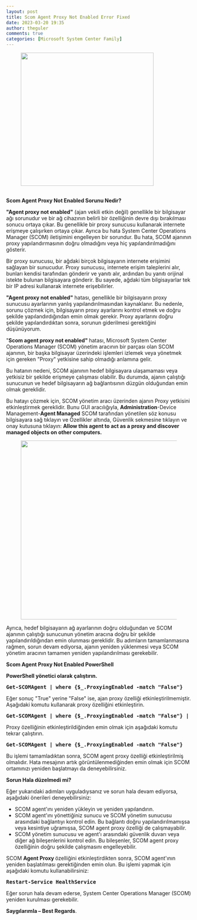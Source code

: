 ```yaml
---
layout: post
title: Scom Agent Proxy Not Enabled Error Fixed
date: 2023-03-20 19:35
author: theguler
comments: true
categories: [Microsoft System Center Family]
---
```

<!-- wp:image {"id":6043,"width":361,"height":361,"sizeSlug":"large","linkDestination":"none"} -->
<figure class="wp-block-image size-large is-resized"><img src="https://theguler.wordpress.com/wp-content/uploads/2023/03/scom-icon.webp?w=256" alt="" class="wp-image-6043" width="361" height="361" /></figure>
<!-- /wp:image -->

<!-- wp:paragraph -->
<p><strong><br>Scom&nbsp;Agent Proxy Not Enabled Sorunu Nedir?</strong></p>
<!-- /wp:paragraph -->

<!-- wp:paragraph -->
<p><strong>"Agent proxy not enabled"</strong> (ajan vekili etkin değil) genellikle bir bilgisayar ağı sorunudur ve bir ağ cihazının belirli bir özelliğinin devre dışı bırakılması sonucu ortaya çıkar. Bu genellikle bir proxy sunucusu kullanarak internete erişmeye çalışırken ortaya çıkar. Ayrıca bu hata System Center Operations Manager (SCOM) iletişimini engelleyen bir sorundur. Bu hata, SCOM ajanının proxy yapılandırmasının doğru olmadığını veya hiç yapılandırılmadığını gösterir.</p>
<!-- /wp:paragraph -->

<!-- wp:paragraph -->
<p>Bir proxy sunucusu, bir ağdaki birçok bilgisayarın internete erişimini sağlayan bir sunucudur. Proxy sunucusu, internete erişim taleplerini alır, bunları kendisi tarafından gönderir ve yanıtı alır, ardından bu yanıtı orijinal istekte bulunan bilgisayara gönderir. Bu sayede, ağdaki tüm bilgisayarlar tek bir IP adresi kullanarak internete erişebilirler.</p>
<!-- /wp:paragraph -->

<!-- wp:paragraph -->
<p><strong>"Agent proxy not enabled"</strong> hatası, genellikle bir bilgisayarın proxy sunucusu ayarlarının yanlış yapılandırılmasından kaynaklanır. Bu nedenle, sorunu çözmek için, bilgisayarın proxy ayarlarını kontrol etmek ve doğru şekilde yapılandırdığından emin olmak gerekir. Proxy ayarlarını doğru şekilde yapılandırdıktan sonra, sorunun giderilmesi gerektiğini düşünüyorum.</p>
<!-- /wp:paragraph -->

<!-- wp:paragraph -->
<p>"<strong>Scom agent proxy not enabled" </strong>hatası, Microsoft System Center Operations Manager (SCOM) yönetim aracının bir parçası olan SCOM ajanının, bir başka bilgisayar üzerindeki işlemleri izlemek veya yönetmek için gereken "Proxy" yetkisine sahip olmadığı anlamına gelir.</p>
<!-- /wp:paragraph -->

<!-- wp:paragraph -->
<p>Bu hatanın nedeni, SCOM ajanının hedef bilgisayara ulaşamaması veya yetkisiz bir şekilde erişmeye çalışması olabilir. Bu durumda, ajanın çalıştığı sunucunun ve hedef bilgisayarın ağ bağlantısının düzgün olduğundan emin olmak gereklidir.</p>
<!-- /wp:paragraph -->

<!-- wp:paragraph -->
<p>Bu hatayı çözmek için, SCOM yönetim aracı üzerinden ajanın Proxy yetkisini etkinleştirmek gereklidir. Bunu GUI aracılığıyla, <strong>Administration</strong>-Device Management-<strong>Agent Managed</strong> SCOM tarafından yönetilen söz konusu bilgisayara sağ tıklayın ve Özellikler altında, Güvenlik sekmesine tıklayın ve onay kutusuna tıklayın: <strong>Allow this agent to act as a proxy and discover managed objects on other computers.</strong></p>
<!-- /wp:paragraph -->

<!-- wp:image {"id":6046,"width":509,"height":485,"sizeSlug":"large","linkDestination":"none"} -->
<figure class="wp-block-image size-large is-resized"><img src="https://theguler.wordpress.com/wp-content/uploads/2023/03/scom_fixed.webp?w=647" alt="" class="wp-image-6046" width="509" height="485" /></figure>
<!-- /wp:image -->

<!-- wp:paragraph -->
<p>Ayrıca, hedef bilgisayarın ağ ayarlarının doğru olduğundan ve SCOM ajanının çalıştığı sunucunun yönetim aracına doğru bir şekilde yapılandırıldığından emin olunması gereklidir. Bu adımların tamamlanmasına rağmen, sorun devam ediyorsa, ajanın yeniden yüklenmesi veya SCOM yönetim aracının tamamen yeniden yapılandırılması gerekebilir.</p>
<!-- /wp:paragraph -->

<!-- wp:paragraph -->
<p><strong>Scom Agent Proxy Not Enabled PowerShell</strong></p>
<!-- /wp:paragraph -->

<!-- wp:paragraph -->
<p><strong>PowerShell yönetici olarak çalıştırın.</strong></p>
<!-- /wp:paragraph -->

<!-- wp:preformatted -->
<pre class="wp-block-preformatted"><strong>Get-SCOMAgent | where {$_.ProxyingEnabled -match "False"}</strong></pre>
<!-- /wp:preformatted -->

<!-- wp:paragraph -->
<p>Eğer sonuç "True" yerine "False" ise, ajan proxy özelliği etkinleştirilmemiştir. Aşağıdaki komutu kullanarak proxy özelliğini etkinleştirin.</p>
<!-- /wp:paragraph -->

<!-- wp:preformatted -->
<pre class="wp-block-preformatted"><strong>Get-SCOMAgent | where {$_.ProxyingEnabled -match "False"} | Enable-SCOMAgentProxy</strong></pre>
<!-- /wp:preformatted -->

<!-- wp:paragraph -->
<p>Proxy özelliğinin etkinleştirildiğinden emin olmak için aşağıdaki komutu tekrar çalıştırın.</p>
<!-- /wp:paragraph -->

<!-- wp:preformatted -->
<pre class="wp-block-preformatted"><strong>Get-SCOMAgent | where {$_.ProxyingEnabled -match "False"}</strong></pre>
<!-- /wp:preformatted -->

<!-- wp:paragraph -->
<p>Bu işlemi tamamladıktan sonra, SCOM agent proxy özelliği etkinleştirilmiş olmalıdır. Hata mesajının artık görüntülenmediğinden emin olmak için SCOM ortamınızı yeniden başlatmayı da deneyebilirsiniz.</p>
<!-- /wp:paragraph -->

<!-- wp:paragraph -->
<p><strong>Sorun Hala düzelmedi mi?</strong></p>
<!-- /wp:paragraph -->

<!-- wp:paragraph -->
<p>Eğer yukarıdaki adımları uyguladıysanız ve sorun hala devam ediyorsa, aşağıdaki önerileri deneyebilirsiniz:</p>
<!-- /wp:paragraph -->

<!-- wp:list -->
<ul><!-- wp:list-item -->
<li>SCOM agent'ını yeniden yükleyin ve yeniden yapılandırın.</li>
<!-- /wp:list-item -->

<!-- wp:list-item -->
<li>SCOM agent'ını yönettiğiniz sunucu ve SCOM yönetim sunucusu arasındaki bağlantıyı kontrol edin. Bu bağlantı doğru yapılandırılmamışsa veya kesintiye uğramışsa, SCOM agent proxy özelliği de çalışmayabilir.</li>
<!-- /wp:list-item -->

<!-- wp:list-item -->
<li>SCOM yönetim sunucusu ve agent'ı arasındaki güvenlik duvarı veya diğer ağ bileşenlerini kontrol edin. Bu bileşenler, SCOM agent proxy özelliğinin doğru şekilde çalışmasını engelleyebilir.</li>
<!-- /wp:list-item --></ul>
<!-- /wp:list -->

<!-- wp:paragraph -->
<p>SCOM <strong>Agent Proxy </strong>özelliğini etkinleştirdikten sonra, SCOM agent'ının yeniden başlatılması gerektiğinden emin olun. Bu işlemi yapmak için aşağıdaki komutu kullanabilirsiniz:</p>
<!-- /wp:paragraph -->

<!-- wp:preformatted -->
<pre class="wp-block-preformatted"><strong>Restart-Service HealthService</strong></pre>
<!-- /wp:preformatted -->

<!-- wp:paragraph -->
<p>Eğer sorun hala devam ederse, System Center Operations Manager (SCOM) yeniden kurulması gerekebilir.</p>
<!-- /wp:paragraph -->

<!-- wp:paragraph -->
<p><strong>Saygılarımla – Best Regards</strong>.</p>
<!-- /wp:paragraph -->
